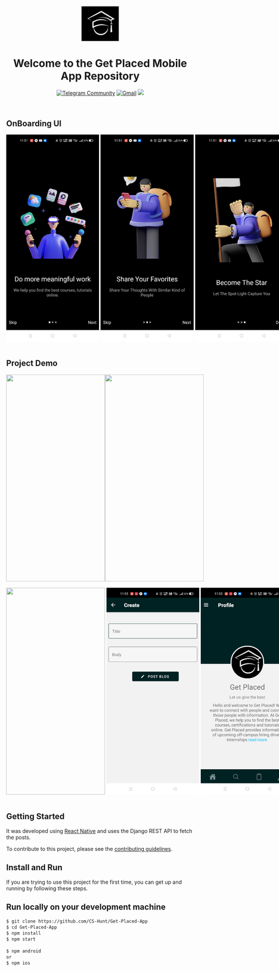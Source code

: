 
#
<div align="center">
<img src="https://github.com/CS-Hunt/Get-Placed/blob/master/app/static/app/images/logo.jpeg" width="20%">
<b>
</b>
<h1>Welcome to the Get Placed Mobile App Repository</h1>

<a href="https://t.me/joinchat/YKR5_lOCNppiZjNl">![Telegram Community](https://img.shields.io/badge/Telegram-2CA5E0?style=for-the-badge&logo=telegram&logoColor=white)</a>
<a href="mailto:info.cshunt@gmail.com">![Gmail](https://img.shields.io/badge/Gmail-D14836?style=for-the-badge&logo=gmail&logoColor=white)</a>
<a href="https://open.vscode.dev/CS-Hunt/Get-Placed-App.git"><img src="https://open.vscode.dev/badges/open-in-vscode.svg" height="25px"></a>

</div>

<br/>

## OnBoarding UI

<div style="display:flex">
<img src="https://github.com/CS-Hunt/Get-Placed-App/blob/master/github-asset/OnBoarding1.jpg" width="265" height="555" /> &nbsp;
<img src="https://github.com/CS-Hunt/Get-Placed-App/blob/master/github-asset/OnBoarding2.jpg" width="265" height="555" /> &nbsp;
<img src="https://github.com/CS-Hunt/Get-Placed-App/blob/master/github-asset/OnBoarding3.jpg" width="265" height="555" />
</div>
</br>

## Project Demo

<div style="display:flex">
  <img align="left" src="https://github.com/CS-Hunt/Get-Placed-App/blob/master/github-asset/Resources.gif" width="265" height="555" /> 
  <img align="right" src="https://github.com/CS-Hunt/Get-Placed-App/blob/master/github-asset/Jobs.gif" width="265" height="555" /> &nbsp;  
</div>
</br>

<div style="display:flex">
  <img src="https://github.com/CS-Hunt/Get-Placed-App/blob/master/github-asset/Blogs.gif" width="265" height="555" /> &nbsp;
  <img src="https://github.com/CS-Hunt/Get-Placed-App/blob/master/github-asset/Create.jpg" width="265" height="555" /> &nbsp;
  <img src="https://github.com/CS-Hunt/Get-Placed-App/blob/master/github-asset/Profile.jpg" width="265" height="555" /> 
</div>
</br>


## Getting Started

It was developed using [React Native](https://facebook.github.io/react-native/) and uses the Django REST API to fetch the posts.

To contribute to this project, please see the [contributing guidelines](https://github.com/CS-Hunt/Get-Placed-App/blob/master/Contributing.md).


## Install and Run

If you are trying to use this project for the first time, you can get up and running by following these steps.

## Run locally on your development machine

```
$ git clone https://github.com/CS-Hunt/Get-Placed-App
$ cd Get-Placed-App
$ npm install
$ npm start

$ npm android
or
$ npm ios
```

